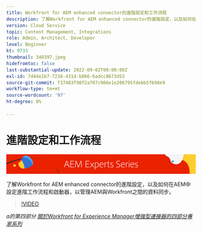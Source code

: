 ```yaml
---
title: Workfront for AEM enhanced connector的進階設定和工作流程
description: 了解Workfront for AEM enhanced connector的進階設定，以及如何在AEM中設定進階工作流程和啟動器，以管理AEM與Workfront之間的資料同步。
version: Cloud Service
topic: Content Management, Integrations
role: Admin, Architect, Developer
level: Beginner
kt: 9733
thumbnail: 340397.jpeg
hidefromtoc: false
last-substantial-update: 2022-09-02T00:00:00Z
exl-id: 7d44e1b7-7216-431d-b866-6adcc8673d53
source-git-commit: f37483f90f2a707c906e1e206795fdebb5f698e9
workflow-type: tm+mt
source-wordcount: '97'
ht-degree: 0%

---
```


# 進階設定和工作流程

![AEM Experts系列](./assets/banner.png)

了解Workfront for AEM enhanced connector的進階設定，以及如何在AEM中設定進階工作流程和啟動器，以管理AEM與Workfront之間的資料同步。

>[!VIDEO](https://video.tv.adobe.com/v/340397/?quality=12&learn=on)

_a的第四部分 [關於Workfront for Experience Manager增強型連接器的四部分專家系列](./overview.md)_
